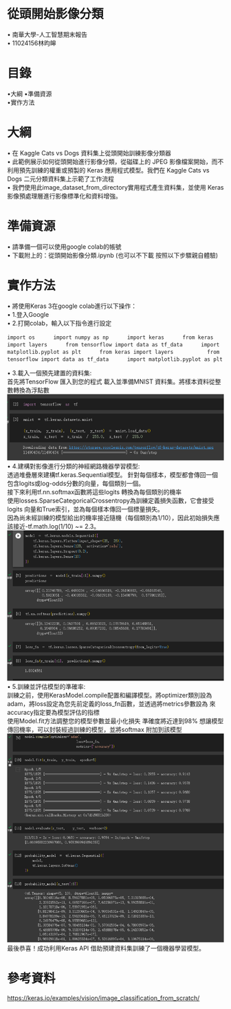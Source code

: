 # 從頭開始影像分類
• 南華大學-人工智慧期末報告  
• 11024156林昀皞  
# 目錄
•大綱
•準備資源  
•實作方法  
# 大綱
• 在 Kaggle Cats vs Dogs 資料集上從頭開始訓練影像分類器    
• 此範例展示如何從頭開始進行影像分類，從磁碟上的 JPEG 影像檔案開始，而不利用預先訓練的權重或預製的 Keras 應用程式模型。我們在 Kaggle Cats vs Dogs 二元分類資料集上示範了工作流程    
• 我們使用此image_dataset_from_directory實用程式產生資料集，並使用 Keras 影像預處理層進行影像標準化和資料增強。
# 準備資源
• 請準備一個可以使用google colab的帳號   
• 下載附上的：從頭開始影像分類.ipynb (也可以不下載 按照以下步驟親自體驗)  
# 實作方法  
• 將使用Keras 3在google colab進行以下操作：  
• 1.登入Google  
• 2.打開colab，輸入以下指令進行設定  

`import os     
import numpy as np     
import keras     
from keras import layers     
from tensorflow import data as tf_data     
import matplotlib.pyplot as plt     
from keras import layers          
from tensorflow import data as tf_data     
import matplotlib.pyplot as plt      
`     

• 3.載入一個預先建置的資料集:     
     首先將TensorFlow 匯入到您的程式
     載入並準備MNIST 資料集。將樣本資料從整數轉換為浮點數   
![img](https://github.com/KiviLLL/TensorFlow2.0/blob/main/img2.png)  
• 4.建構對影像進行分類的神經網路機器學習模型:  
    透過堆疊層來建構tf.keras.Sequential模型。
    針對每個樣本，模型都會傳回一個包含logits或log-odds分數的向量，每個類別一個。     
    接下來利用tf.nn.softmax函數將這些logits 轉換為每個類別的機率     
    使用losses.SparseCategoricalCrossentropy為訓練定義損失函數，它會接受logits 向量和True索引，並為每個樣本傳回一個標量損失。     
    因為尚未經訓練的模型給出的機率接近隨機（每個類別為1/10），因此初始損失應該接近-tf.math.log(1/10) ~= 2.3。     
![img](https://github.com/KiviLLL/TensorFlow2.0/blob/main/img3.png)  
• 5.訓練並評估模型的準確率:      
     訓練之前，使用KerasModel.compile配置和編譯模型。將optimizer類別設為adam，將loss設定為您先前定義的loss_fn函數，並透過將metrics參數設為 來accuracy指定要為模型評估的指標     
    使用Model.fit方法調整您的模型參數並最小化損失   準確度將近達到98% 
    想讓模型傳回機率，可以封裝經過訓練的模型，並將softmax 附加到該模型    
![img](https://github.com/KiviLLL/TensorFlow2.0/blob/main/img4.png)  
     最後恭喜！成功利用Keras API 借助預建資料集訓練了一個機器學習模型。     
# 參考資料
https://keras.io/examples/vision/image_classification_from_scratch/
